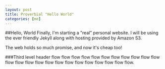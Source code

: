 ```yaml
---
layout: post
title: Proverbial "Hello World"
categories: [me]
---
```


##Hello, World
Finally, I'm starting a "real" personal website. I will be using the ever friendly Jekyll along with hosting provided by Amazon S3.

The web holds so much promise, and now it's cheap too!

###Third level header
flow flow flow flow flow flow flow flow flow flow flow flow flow flow flow flow flow flow flow flow flow flow flow flow.